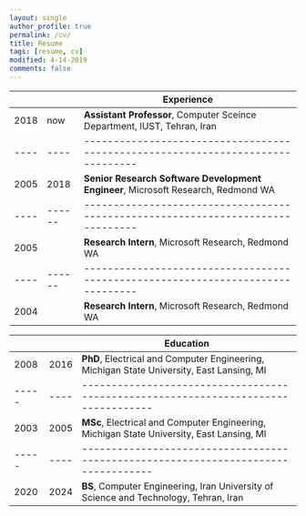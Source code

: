 ```yaml
---
layout: single
author_profile: true
permalink: /cv/
title: Resume
tags: [resume, cv]
modified: 4-14-2019
comments: false
---
```



|    |    | **Experience**                                                             |
|----|----|-------------------------------------------------------------------------------|
|2018| now| **Assistant Professor**, Computer Sceince Department, IUST, Tehran, Iran |
|----|----|-------------------------------------------------------------------------------|
|2005|2018| **Senior Research Software Development Engineer**, Microsoft Research, Redmond WA |
|----|------|-------------------------------------------------------------------------------|
|2005|      | **Research Intern**, Microsoft Research, Redmond WA |
|----|------|-------------------------------------------------------------------------------|
|2004|      | **Research Intern**, Microsoft Research, Redmond WA |



|     |    |**Education**                                                               |
|-----|----|----------------------------------------------------------------------------------|
|2008 |2016| **PhD**, Electrical and Computer Engineering, Michigan State University, East Lansing, MI |
|-----|----|----------------------------------------------------------------------------------|
|2003 |2005| **MSc**, Electrical and Computer Engineering, Michigan State University, East Lansing, MI |
|-----|----|----------------------------------------------------------------------------------|
|2020 |2024| **BS**, Computer Engineering, Iran University of Science and Technology, Tehran, Iran               |
